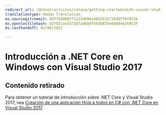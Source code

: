 ```yaml
---
redirect_url: /dotnet/articles/csharp/getting-started/with-visual-studio-2017
translationtype: Human Translation
ms.sourcegitcommit: 9d770d008ff1223499de36b2b7b731d8ff6f0f2b
ms.openlocfilehash: b2f82cacd37387a9bb8f593887be64b0e626913f
ms.lasthandoff: 03/08/2017

---
```


# <a name="getting-started-with-net-core-on-windows-using-visual-studio-2017"></a>Introducción a .NET Core en Windows con Visual Studio 2017

## <a name="content-retired"></a>Contenido retirado

Para obtener un tutorial de introducción sobre .NET Core y Visual Studio 2017, vea [Creación de una aplicación Hola a todos en C# con .NET Core en Visual Studio 2017](../../csharp/getting-started/with-visual-studio.md).

